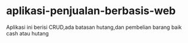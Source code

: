 # aplikasi-penjualan-berbasis-web
Aplikasi ini berisi CRUD,ada batasan hutang,dan pembelian barang baik cash atau hutang
